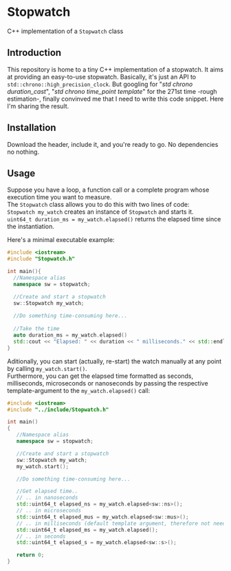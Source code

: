 # Stopwatch
C++ implementation of a `Stopwatch` class

## Introduction
This repository is home to a tiny C++ implementation of a stopwatch. It aims at providing an easy-to-use stopwatch. Basically, it's just an API to `std::chrono::high_precision_clock`. But googling for "*std chrono duration_cast*", "*std chrono time_point template*" for the 271st time -rough estimation-, finally convinved me that I need to write this code snippet. Here I'm sharing the result.

## Installation
Download the header, include it, and you're ready to go. No dependencies no nothing.

## Usage
Suppose you have a loop, a function call or a complete program whose execution time you want to measure.  
The `Stopwatch` class allows you to do this with two lines of code:  
`Stopwatch my_watch` creates an instance of `Stopwatch` and starts it.   
`uint64_t duration_ms = my_watch.elapsed()` returns the elapsed time since the instantiation.

Here's a minimal executable example:
```cpp
#include <iostream>
#include "Stopwatch.h"

int main(){
  //Namespace alias
  namespace sw = stopwatch;

  //Create and start a stopwatch
  sw::Stopwatch my_watch;
   
  //Do something time-consuming here...
   
  //Take the time
  auto duration_ms = my_watch.elapsed()
  std::cout << "Elapsed: " << duration << " milliseconds." << std::endl;
}
```

Aditionally, you can start (actually, re-start) the watch manually at any point by calling `my_watch.start()`.  
Furthermore, you can get the elapsed time formatted as seconds, milliseconds, microseconds or nanoseconds by passing the respective template-argument to the `my_watch.elapsed()` call:

```cpp
#include <iostream>
#include "../include/Stopwatch.h"

int main()
{
   //Namespace alias
   namespace sw = stopwatch;

   //Create and start a stopwatch
   sw::Stopwatch my_watch;
   my_watch.start();

   //Do something time-consuming here...

   //Get elapsed time..
   // .. in nanoseconds
   std::uint64_t elapsed_ns = my_watch.elapsed<sw::ns>();
   // .. in microseconds
   std::uint64_t elapsed_mus = my_watch.elapsed<sw::mus>();
   // .. in milliseconds (default template argument, therefore not needed)
   std::uint64_t elapsed_ms = my_watch.elapsed();
   // .. in seconds
   std::uint64_t elapsed_s = my_watch.elapsed<sw::s>();

   return 0;
}
```
